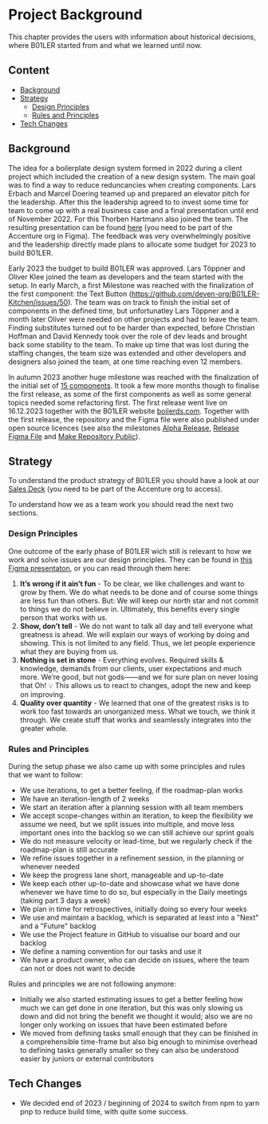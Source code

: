 # Project Background
This chapter provides the users with information about historical decisions, where B01LER started from and what we learned until now.

## Content
- [Background](#background)
- [Strategy](#strategy)
   - [Design Principles](#design-principles)
   - [Rules and Principles](#rules-and-principles)
- [Tech Changes](#tech-changes)

## Background
The idea for a boilerplate design system formed in 2022 during a client project which included the creation of a new design system. The main goal was to find a way to reduce reduncancies when creating components. Lars Erbach and Marcel Doering teamed up and prepared an elevator pitch for the leadership. After this the leadership agreed to to invest some time for team to come up with a real business case and a final presentation until end of November 2022. For this Thorben Hartmann also joined the team. The resulting presentation can be found [here](https://www.figma.com/file/A3qtxWTli1tQpgIK9wAjBO/%F0%9F%8E%A8-B01LER-Pitch-Convolute-%5BTEMPLATES%5D-(Copy)?type=design&node-id=192%3A3244&mode=design&t=FiW9ptIXH0xYtE1x-1) (you need to be part of the Accenture org in Figma). The feedback was very overwhelmingly positive and the leadership directly made plans to allocate some budget for 2023 to build B01LER.

Early 2023 the budget to build B01LER was approved. Lars Töppner and Oliver Klee joined the team as developers and the team started with the setup. In early March, a first Milestone was reached with the finalization of the first component: the Text Button (https://github.com/deven-org/B01LER-Kitchen/issues/50). The team was on track to finish the initial set of components in the defined time, but unfortunatley Lars Töppner and a month later Oliver were needed on other projects and had to leave the team. Finding substitutes turned out to be harder than expected, before Christian Hoffman and David Kennedy took over the role of dev leads and brought back some stability to the team. To make up time that was lost during the staffing changes, the team size was extended and other developers and designers also joined the team, at one time reaching even 12 members. 

In autumn 2023 another huge milestone was reached with the finalization of the initial set of [15 components](https://github.com/deven-org/B01LER-Kitchen/milestone/1). It took a few more months though to finalise the first release, as some of the first components as well as some general topics needed some refactoring first. The first release went live on 16.12.2023 together with the B01LER website [boilerds.com](https://boilerds.com). Together with the first release, the repository and the Figma file were also published under open source licences (see also the milestones [Alpha Release](https://github.com/deven-org/B01LER-Kitchen/milestone/15), [Release Figma File](https://github.com/deven-org/B01LER-Kitchen/milestone/11) and [Make Repository Public](https://github.com/deven-org/B01LER-Kitchen/milestone/12)). 

## Strategy
To understand the product strategy of B01LER you should have a look at our [Sales Deck](https://ts.accenture.com/:p:/r/sites/SongBuildNewBiz/Shared%20Documents/Credentials%20and%20Capabilities/B01LER%20(Design%20System)/B01LER_SalesDeck.pptx?d=w542967209a6942448f4de4eec58007c1&csf=1&web=1&e=hgHVRx) (you need to be part of the Accenture org to access).

To understand how we as a team work you should read the next two sections.

### Design Principles
One outcome of the early phase of B01LER wich still is relevant to how we work and solve issues are our design principles. They can be found in [this Figma presentaton](https://www.figma.com/file/XaypOKpd17gJ7Y8S2DcWXv/%F0%9F%94%A5-DSO-%23FFF?type=design&node-id=37%3A1370&mode=design&t=ZWzlGCuxdhB8bn8D-1), or you can read through them here:
1. **It’s wrong if it ain’t fun** - To be clear, we like challenges and want to grow by them. We do what needs to be done and of course some things are less fun than others. But: We will keep our north star and not commit to things we do not believe in. Ultimately, this benefits every single person that works with us.
2. **Show, don’t tell** - We do not want to talk all day and tell everyone what greatness is ahead. We will explain our ways of working by doing and showing. This is not limited to any field. Thus, we let people experience what they are buying from us.
3. **Nothing is set in stone** - Everything evolves. Required skills & knowledge, demands from our clients, user expectations and much more. We’re good, but not gods——and we for sure plan on never losing that Oh! 💡 This allows us to react to changes, adopt the new and keep on improving.
4. **Quality over quantity** - We learned that one of the greatest risks is to work too fast towards an unorganized mess. What we touch, we think it through. We create stuff that works and seamlessly integrates into the greater whole.

### Rules and Principles
During the setup phase we also came up with some principles and rules that we want to follow:
- We use iterations, to get a better feeling, if the roadmap-plan works
- We have an iteration-length of 2 weeks
- We start an iteration after a planning session with all team members
- We accept scope-changes within an iteration, to keep the flexibility we assume we need, but we split issues into multiple, and move less important ones into the backlog so we can still achieve our sprint goals
- We do not measure velocity or lead-time, but we regularly check if the roadmap-plan is still accurate
- We refine issues together in a refinement session, in the planning or whenever needed
- We keep the progress lane short, manageable and up-to-date
- We keep each other up-to-date and showcase what we have done whenever we have time to do so, but especially in the Daily meetings (taking part 3 days a week)
- We plan in time for retrospectives, initially doing so every four weeks
- We use and maintain a backlog, which is separated at least into a "Next" and a "Future" backlog
- We use the Project feature in GitHub to visualise our board and our backlog
- We define a naming convention for our tasks and use it
- We have a product owner, who can decide on issues, where the team can not or does not want to decide

Rules and principles we are not following anymore:
- Initially we also started estimating issues to get a better feeling how much we can get done in one iteration, but this was only slowing us down and did not bring the benefit we thought it would; also we are no longer only working on issues that have been estimated before
- We moved from defining tasks small enough that they can be finished in a comprehensible time-frame but also big enough to minimise overhead to defining tasks generally smaller so they can also be understood easier by juniors or external contributors

## Tech Changes
- We decided end of 2023 / beginning of 2024 to switch from npm to yarn pnp to reduce build time, with quite some success.
